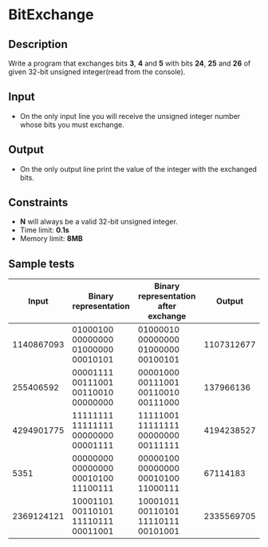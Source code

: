 # BitExchange

## Description
Write a program that exchanges bits **3**, **4** and **5** with bits **24**, **25** and **26** of given 32-bit unsigned integer(read from the console).

## Input
- On the only input line you will receive the unsigned integer number whose bits you must exchange.

## Output
- On the only output line print the value of the integer with the exchanged bits.

## Constraints
- **N** will always be a valid 32-bit unsigned integer.
- Time limit: **0.1s**
- Memory limit: **8MB**

## Sample tests

|     Input  |         Binary representation       | Binary representation after exchange|   Output   |
|------------|-------------------------------------|-------------------------------------|------------|
|1140867093  |01000100 00000000 01000000 00010101  |01000010 00000000 01000000 00100101  |1107312677  |
|255406592   |00001111 00111001 00110010 00000000  |00001000 00111001 00110010 00111000  |137966136   |
|4294901775  |11111111 11111111 00000000 00001111  |11111001 11111111 00000000 00111111  |4194238527  |
|5351        |00000000 00000000 00010100 11100111  |00000100 00000000 00010100 11000111  |67114183    |
|2369124121  |10001101 00110101 11110111 00011001  |10001011 00110101 11110111 00101001  |2335569705  |